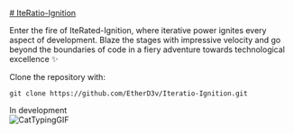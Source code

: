 [# IteRatio-Ignition](https://www.figma.com/proto/kSdkw0qzbYIf9ERKwKOemU/SolaRate---Ignition?type=design&node-id=15-8&t=LH9BCD0vRTQd4rKE-1&scaling=scale-down&page-id=0%3A1&starting-point-node-id=12%3A41)

Enter the fire of IteRated-Ignition, where iterative power ignites every aspect of development. Blaze the stages with impressive velocity and go beyond the boundaries of code in a fiery adventure towards technological excellence ✨ 

Clone the repository with: <br>
```
git clone https://github.com/EtherD3v/Iteratio-Ignition.git
```
In development <br>![CatTypingGIF](https://github.com/EtherD3v/IteRatio-Ignition/assets/118121669/e7f26925-0905-4ea7-b2ca-e7533eb5be82)
